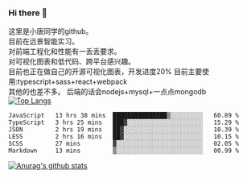 ### Hi there 👋

这里是小唐同学的github。<br>
目前在远景智能实习。<br>
对前端工程化和性能有一丢丢要求。<br>
对可视化图表和低代码、跨平台感兴趣。<br>
目前也正在做自己的开源可视化图表，开发进度20%
目前主要使用:typescript+sass+react+webpack<br>
其他的也差不多。
后端的话会nodejs+mysql+一点点mongodb<br>
[![Top Langs](https://github-readme-stats.vercel.app/api/top-langs/?username=isaacttttttt&layout=compact)](https://github.com/anuraghazra/github-readme-stats)<br>
<!--START_SECTION:waka-->

```text
JavaScript   13 hrs 38 mins  ███████████████▒░░░░░░░░░   60.89 %
TypeScript   3 hrs 25 mins   ███▓░░░░░░░░░░░░░░░░░░░░░   15.29 %
JSON         2 hrs 19 mins   ██▓░░░░░░░░░░░░░░░░░░░░░░   10.39 %
LESS         2 hrs 16 mins   ██▓░░░░░░░░░░░░░░░░░░░░░░   10.15 %
SCSS         27 mins         ▓░░░░░░░░░░░░░░░░░░░░░░░░   02.05 %
Markdown     13 mins         ▒░░░░░░░░░░░░░░░░░░░░░░░░   00.99 %
```

<!--END_SECTION:waka-->

[![Anurag's github stats](https://github-readme-stats.vercel.app/api?username=isaacttttttt)](https://github.com/anuraghazra/github-readme-stats)

